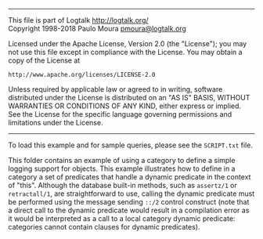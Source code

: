 ________________________________________________________________________

This file is part of Logtalk <http://logtalk.org/>  
Copyright 1998-2018 Paulo Moura <pmoura@logtalk.org>

Licensed under the Apache License, Version 2.0 (the "License");
you may not use this file except in compliance with the License.
You may obtain a copy of the License at

    http://www.apache.org/licenses/LICENSE-2.0

Unless required by applicable law or agreed to in writing, software
distributed under the License is distributed on an "AS IS" BASIS,
WITHOUT WARRANTIES OR CONDITIONS OF ANY KIND, either express or implied.
See the License for the specific language governing permissions and
limitations under the License.
________________________________________________________________________


To load this example and for sample queries, please see the `SCRIPT.txt`
file.

This folder contains an example of using a category to define a simple 
logging support for objects. This example illustrates how to define in 
a category a set of predicates that handle a dynamic predicate in the 
context of "this". Although the database built-in methods, such as 
`assertz/1` or `retractall/1`, are straightforward to use, calling the 
dynamic predicate must be performed using the message sending `::/2` 
control construct (note that a direct call to the dynamic predicate 
would result in a compilation error as it would be interpreted as a 
call to a local category dynamic predicate: categories cannot contain
clauses for dynamic predicates).
